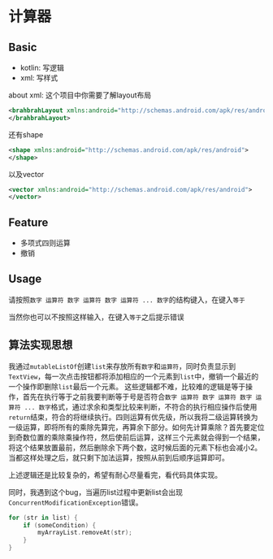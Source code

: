# 计算器

## Basic

- kotlin: 写逻辑
- xml: 写样式

about xml:
这个项目中你需要了解layout布局
```xml
<brahbrahLayout xmlns:android="http://schemas.android.com/apk/res/android">
</brahbrahLayout>
```
还有shape
```xml
<shape xmlns:android="http://schemas.android.com/apk/res/android">
</shape>
```
以及vector
```xml
<vector xmlns:android="http://schemas.android.com/apk/res/android">
</vector>
```

## Feature

- 多项式四则运算
- 撤销

## Usage

请按照`数字 运算符 数字 运算符 数字 运算符 ... 数字`的结构键入，在键入`等于`

当然你也可以不按照这样输入，在键入`等于`之后提示错误

## 算法实现思想

我通过`mutableListOf`创建`list`来存放所有`数字`和`运算符`，同时负责显示到`TextView`，每一次点击按钮都将添加相应的一个元素到`list`中，撤销一个最近的一个操作即删除`list`最后一个元素。
这些逻辑都不难，比较难的逻辑是等于操作，首先在执行等于之前我要判断等于号是否符合`数字 运算符 数字 运算符 数字 运算符 ... 数字`格式，通过求余和类型比较来判断，不符合的执行相应操作后使用`return`结束，符合的将继续执行。四则运算有优先级，所以我将二级运算转换为一级运算，即将所有的乘除先算完，再算余下部分。如何先计算乘除？首先要定位到奇数位置的乘除乘操作符，然后使前后运算，这样三个元素就会得到一个结果，将这个结果放置最前，然后删除余下两个数，这时候后面的元素下标也会减小2。当都这样处理之后，就只剩下加法运算，按照从前到后顺序运算即可。

上述逻辑还是比较复杂的，希望有耐心尽量看完，看代码具体实现。

同时，我遇到这个bug，当遍历list过程中更新list会出现`ConcurrentModificationException`错误。
```kotlin
for (str in list) {
    if (someCondition) {
        myArrayList.removeAt(str);
    }
}
```

